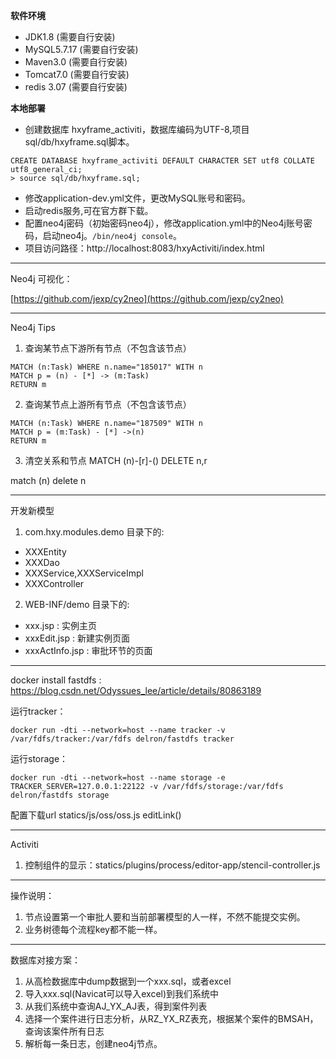  **软件环境** 
- JDK1.8 (需要自行安装)
- MySQL5.7.17 (需要自行安装)
- Maven3.0 (需要自行安装)
- Tomcat7.0 (需要自行安装)
- redis 3.07 (需要自行安装)

 **本地部署**
- 创建数据库 hxyframe_activiti，数据库编码为UTF-8,项目sql/db/hxyframe.sql脚本。
```
CREATE DATABASE hxyframe_activiti DEFAULT CHARACTER SET utf8 COLLATE utf8_general_ci;
> source sql/db/hxyframe.sql;
```
- 修改application-dev.yml文件，更改MySQL账号和密码。
- 启动redis服务,可在官方群下载。
- 配置neo4j密码（初始密码neo4j），修改application.yml中的Neo4j账号密码，启动neo4j。`/bin/neo4j console`。
- 项目访问路径：http://localhost:8083/hxyActiviti/index.html

- - -

Neo4j 可视化：

[https://github.com/jexp/cy2neo](https://github.com/jexp/cy2neo)
- - -

Neo4j Tips

1. 查询某节点下游所有节点（不包含该节点）

```
MATCH (n:Task) WHERE n.name="185017" WITH n 
MATCH p = (n) - [*] -> (m:Task)
RETURN m
```

2. 查询某节点上游所有节点（不包含该节点）

```
MATCH (n:Task) WHERE n.name="187509" WITH n 
MATCH p = (m:Task) - [*] ->(n)
RETURN m
```

3. 清空关系和节点
MATCH (n)-[r]-()
DELETE n,r

match (n)
delete n
- - -

开发新模型

1. com.hxy.modules.demo 目录下的:

- XXXEntity
- XXXDao
- XXXService,XXXServiceImpl
- XXXController

2. WEB-INF/demo 目录下的:

- xxx.jsp : 实例主页
- xxxEdit.jsp : 新建实例页面
- xxxActInfo.jsp : 审批环节的页面

- - -

docker install fastdfs : https://blog.csdn.net/Odyssues_lee/article/details/80863189

运行tracker：

```
docker run -dti --network=host --name tracker -v /var/fdfs/tracker:/var/fdfs delron/fastdfs tracker
```

运行storage：

```
docker run -dti --network=host --name storage -e TRACKER_SERVER=127.0.0.1:22122 -v /var/fdfs/storage:/var/fdfs delron/fastdfs storage
```


配置下载url
statics/js/oss/oss.js editLink()

- - -
Activiti

1. 控制组件的显示：statics/plugins/process/editor-app/stencil-controller.js

- - -
操作说明：

1. 节点设置第一个审批人要和当前部署模型的人一样，不然不能提交实例。
2. 业务树德每个流程key都不能一样。



- - -
数据库对接方案：
1. 从高检数据库中dump数据到一个xxx.sql，或者excel
2. 导入xxx.sql(Navicat可以导入excel)到我们系统中
3. 从我们系统中查询AJ_YX_AJ表，得到案件列表
4. 选择一个案件进行日志分析，从RZ_YX_RZ表充，根据某个案件的BMSAH，查询该案件所有日志
5. 解析每一条日志，创建neo4j节点。
